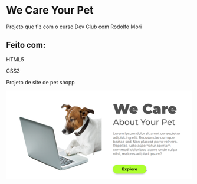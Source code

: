 <h1>We Care Your Pet</h1>
<p>Projeto que fiz com o curso Dev Club com Rodolfo Mori</p>
<h2>Feito com:</h2>
<p> HTML5 </p>
<p> CSS3 </p>

<p>Projeto de site de pet shopp</p>
<img src="https://github.com/GabrielVictor-cmd/We-care-pet/blob/main/img/Captura%20de%20tela%202025-06-22%20141851.png?raw=true">
